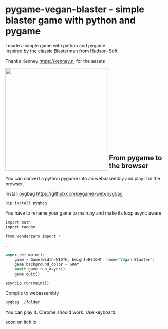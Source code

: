 # pygame-vegan-blaster - simple blaster game with python and pygame

I made a simple game with python and pygame  
inspired by the classic Blasterman from Hudson-Soft.

Thanks Kenney https://kenney.nl for the assets

<img src="img/VeganBlaster.gif" width="320" align="left"><br><br><br><br><br><br><br><br><br><br><br><br><br><br>

## From pygame to the browser

You can convert a python pygame into an webassembly and play it in the browser.

Install pygbag https://github.com/pygame-web/pygbag


```Rust
pip install pygbag
```

You have to rename your game to main.py and make its loop async aware.


```Rust
import math
import random

from wonderzero import *

..

async def main():
    game = Game(width=WIDTH, height=HEIGHT, name='Vegan Blaster')
    game.background_color = GRAY
    await game.run_async()
    game.quit()

asyncio.run(main())
```

Compile to webassembly


```Rust
pygbag ./folder
```

You can play it.
Chrome should work. Use keyboard.

soon on itch.io


```Rust

```
